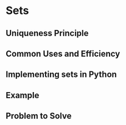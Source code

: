 # Sets


## Uniqueness Principle

## Common Uses and Efficiency

## Implementing sets in Python

## Example 

## Problem to Solve